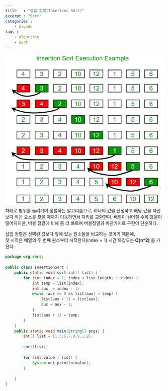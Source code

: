 ```yaml
---
title   : "삽입 정렬(Insertion Sort)"
excerpt : "Sort"
categories : 
    - Algods
tags : 
    - algorithm
    - sort
---
```


![insertion](../../assets/img/algorithm/insertion-sort.png)  
차례로 범위를 늘려가며 정렬하는 알고리즘으로, 하나의 값을 선정하고 해당 값을 자신보다 작은 요소를 찾을 때까지 이동하면서 자리를 교환한다. 배열이 길어질 수록 효율이 떨어지지만, 버블 정렬에 비해 좀 더 빠르며 버블정렬과 마찬가지로 구현이 단순하다.  

삽입 정렬은 선택된 값보다 앞에 있는 원소들을 비교하는 것이기 때문에,  
첫 시작은 배열의 두 번째 원소부터 시작한다(index = 1)
시간 복잡도는 __O(n^2)__ 을 가진다.
```java
package org.sort;

public class InsertionSort {
    public static void sort(int[] list) {
        for (int index = 1; index < list.length; ++index) {
            int temp = list[index];
            int aux  = index - 1;
            while (aux >= 0 && list[aux] > temp) {
                list[aux + 1] = list[aux];
                aux = aux - 1;
            }
            list[aux + 1] = temp;
        }
    }
    public static void main(String[] args) {
        int[] list = {1,5,6,7,8,9,1,8};

        sort(list);

        for (int value : list) {
            System.out.println(value);
        }

    }
}
```
